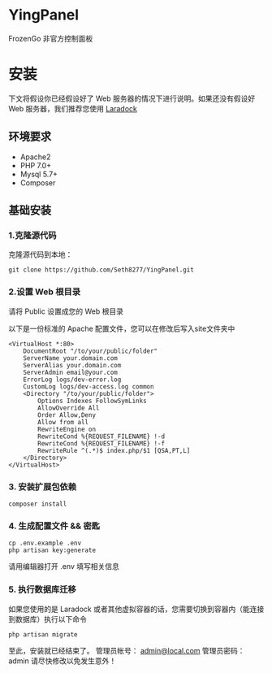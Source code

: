 # YingPanel
FrozenGo 非官方控制面板


# 安装
下文将假设你已经假设好了 Web 服务器的情况下进行说明。如果还没有假设好 Web 服务器，我们推荐您使用 [Laradock](https://github.com/laradock/laradock)

## 环境要求
+ Apache2
+ PHP 7.0+  
+ Mysql 5.7+
+ Composer


## 基础安装
### 1.克隆源代码
克隆源代码到本地：
```
git clone https://github.com/Seth8277/YingPanel.git 
```

### 2.设置 Web 根目录
请将 Public 设置成您的 Web 根目录

以下是一份标准的 Apache 配置文件，您可以在修改后写入site文件夹中
```
<VirtualHost *:80>
    DocumentRoot "/to/your/public/folder"
    ServerName your.domain.com
    ServerAlias your.domain.com
    ServerAdmin email@your.com
    ErrorLog logs/dev-error.log
    CustomLog logs/dev-access.log common 
    <Directory "/to/your/public/folder">
        Options Indexes FollowSymLinks
        AllowOverride All
        Order Allow,Deny
        Allow from all
        RewriteEngine on
        RewriteCond %{REQUEST_FILENAME} !-d
        RewriteCond %{REQUEST_FILENAME} !-f
        RewriteRule ^(.*)$ index.php/$1 [QSA,PT,L]
    </Directory>
</VirtualHost>
```

### 3. 安装扩展包依赖
```
composer install
```

### 4. 生成配置文件 && 密匙
```
cp .env.example .env
php artisan key:generate
```
请用编辑器打开 .env 填写相关信息

### 5. 执行数据库迁移
如果您使用的是 Laradock 或者其他虚拟容器的话，您需要切换到容器内（能连接到数据库）执行以下命令
```
php artisan migrate
```

至此，安装就已经结束了。
管理员帐号： admin@local.com
管理员密码： admin
请尽快修改以免发生意外！

